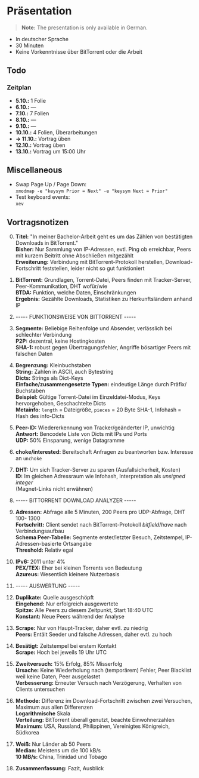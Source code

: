 # Präsentation
> **Note:** The presentation is only available in German.

* In deutscher Sprache
* 30 Minuten
* Keine Vorkenntnisse über BitTorrent oder die Arbeit

## Todo
### Zeitplan
* **5.10.:** 1 Folie
* **6.10.:** —
* **7.10.:** 7 Folien
* **8.10.:** —
* **9.10.:** —
* **10.10.:** 4 Folien, Überarbeitungen
* **→ 11.10.:** Vortrag üben
* **12.10.:** Vortrag üben
* **13.10.:** Vortrag um 15:00 Uhr

## Miscellaneous
* Swap Page Up / Page Down:  
  `xmodmap -e "keysym Prior = Next" -e "keysym Next = Prior"`
* Test keyboard events:  
  `xev`

## Vortragsnotizen
0. **Titel:** "In meiner Bachelor-Arbeit geht es um das Zählen von bestätigten
   Downloads in BitTorrent."  
   **Bisher:** Nur Sammlung von IP-Adressen, evtl. Ping ob erreichbar, Peers
   mit kurzem Beitritt ohne Abschließen mitgezählt  
   **Erweiterung:** Verbindung mit BitTorrent-Protokoll herstellen,
   Download-Fortschritt feststellen, leider nicht so gut funktioniert

0. **BitTorrent:** Grundlagen, Torrent-Datei, Peers finden mit Tracker-Server,
   Peer-Kommunikation, DHT wofür/wie  
   **BTDA:** Funktion, welche Daten, Einschränkungen  
   **Ergebnis:** Gezählte Downloads, Statistiken zu Herkunftsländern anhand IP

0. ----- FUNKTIONSWEISE VON BITTORRENT -----

0. **Segmente:** Beliebige Reihenfolge und Absender, verlässlich bei schlechter
   Verbindung  
   **P2P:** dezentral, keine Hostingkosten  
   **SHA-1:** robust gegen Übertragungsfehler, Angriffe bösartiger Peers mit
   falschen Daten

0. **Begrenzung:** Kleinbuchstaben  
   **String:** Zahlen in ASCII, auch Bytestring  
   **Dicts:** Strings als Dict-Keys  
   **Einfache/zusammengesetzte Typen:** eindeutige Länge durch Präfix/
   Buchstaben  
   **Beispiel:** Gültige Torrent-Datei im Einzeldatei-Modus, Keys
   hervorgehoben, Geschachtelte Dicts  
   **Metainfo:** `length` = Dateigröße, `pieces` = 20 Byte SHA-1, Infohash =
   Hash des info-Dicts

0. **Peer-ID:** Wiedererkennung von Tracker/geänderter IP, unwichtig  
   **Antwort:** Bencodete Liste von Dicts mit IPs und Ports  
   **UDP:** 50% Einsparung, wenige Datagramme

0. **choke/interested:** Bereitschaft Anfragen zu beantworten bzw. Interesse an
   `unchoke`

0. **DHT:** Um sich Tracker-Server zu sparen (Ausfallsicherheit, Kosten)  
   **ID:** Im gleichen Adressraum wie Infohash, Interpretation als *unsigned
   integer*  
   (Magnet-Links nicht erwähnen)

0. ----- BITTORRENT DOWNLOAD ANALYZER -----

0. **Adressen:** Abfrage alle 5 Minuten, 200 Peers pro UDP-Abfrage, DHT 100-
   1300  
   **Fortschritt:** Client sendet nach BitTorrent-Protokoll *bitfield*/*have*
   nach Verbindungsaufbau  
   **Schema Peer-Tabelle:** Segmente erster/letzter Besuch, Zeitstempel,
   IP-Adressen-basierte Ortsangabe  
   **Threshold:** Relativ egal

0. **IPv6:** 2011 unter 4%  
   **PEX/TEX:** Eher bei kleinen Torrents von Bedeutung  
   **Azureus:** Wesentlich kleinere Nutzerbasis

0. ----- AUSWERTUNG -----

0. **Duplikate:** Quelle ausgeschöpft  
   **Eingehend:** Nur erfolgreich ausgewertete  
   **Spitze:** Alle Peers zu diesem Zeitpunkt, Start 18:40 UTC  
   **Konstant:** Neue Peers während der Analyse

0. **Scrape:** Nur von Haupt-Tracker, daher evtl. zu niedrig  
   **Peers:** Entält Seeder und falsche Adressen, daher evtl. zu hoch  

0. **Besätigt:** Zeitstempel bei erstem Kontakt  
   **Scrape:** Hoch bei jeweils 19 Uhr UTC

0. **Zweitversuch:** 15% Erfolg, 85% Misserfolg  
   **Ursache:** Keine Wiederholung nach (temporärem) Fehler, Peer Blacklist
   weil keine Daten, Peer ausgelastet  
   **Verbesserung:** Erneuter Versuch nach Verzögerung, Verhalten von Clients
   untersuchen

0. **Methode:** Differenz im Download-Fortschritt zwischen zwei Versuchen,
   Maximum aus allen Differenzen  
   **Logarithmische** Skala  
   **Verteilung:** BitTorrent überall genutzt, beachte Einwohnerzahlen  
   **Maximum:** USA, Russland, Philippinen, Vereinigtes Königreich, Südkorea

0. **Weiß:** Nur Länder ab 50 Peers  
   **Median:** Meistens um die 100 kB/s  
   **10 MB/s:** China, Trinidad und Tobago

0. **Zusammenfassung:** Fazit, Ausblick
